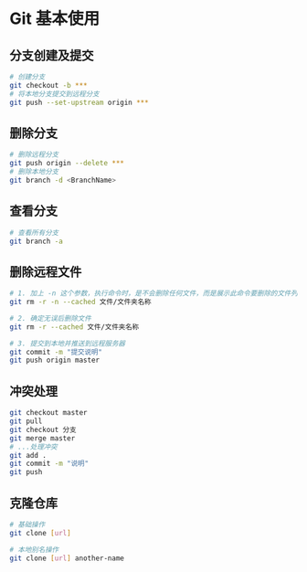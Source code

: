 # Git 基本使用

## 分支创建及提交
```bash
# 创建分支
git checkout -b ***
# 将本地分支提交到远程分支
git push --set-upstream origin ***
```

## 删除分支
```bash
# 删除远程分支
git push origin --delete ***
# 删除本地分支 
git branch -d <BranchName>
```

## 查看分支

```bash
# 查看所有分支
git branch -a
```

## 删除远程文件

```bash
# 1. 加上 -n 这个参数，执行命令时，是不会删除任何文件，而是展示此命令要删除的文件列表预览
git rm -r -n --cached 文件/文件夹名称

# 2. 确定无误后删除文件
git rm -r --cached 文件/文件夹名称

# 3. 提交到本地并推送到远程服务器
git commit -m "提交说明"
git push origin master
```

## 冲突处理

```bash
git checkout master
git pull
git checkout 分支
git merge master
# ...处理冲突
git add .
git commit -m "说明"
git push
```

## 克隆仓库

```bash
# 基础操作
git clone [url]

# 本地别名操作
git clone [url] another-name
```

